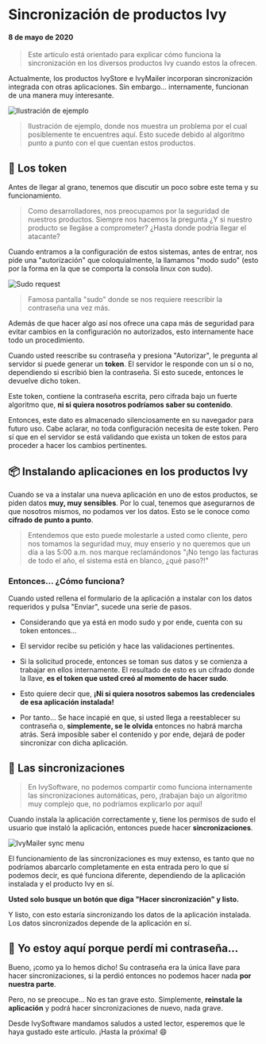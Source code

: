 # Sincronización de productos Ivy #
#### 8 de mayo de 2020

> Este artículo está orientado para explicar cómo funciona la sincronización en los diversos productos Ivy cuando estos la ofrecen.

Actualmente, los productos IvyStore e IvyMailer incorporan sincronización integrada con otras aplicaciones. Sin embargo... internamente, funcionan de una manera muy interesante.

![Ilustración de ejemplo](/data/assets/ivystore-sync.png)

> Ilustración de ejemplo, donde nos muestra un problema por el cual posiblemente te encuentres aquí. Esto sucede debido al algoritmo punto a punto con el que cuentan estos productos.


## 🔑 Los token

Antes de llegar al grano, tenemos que discutir un poco sobre este tema y su funcionamiento.

> Como desarrolladores, nos preocupamos por la seguridad de nuestros productos. Siempre nos hacemos la pregunta ¿Y si nuestro producto se llegáse a comprometer? ¿Hasta donde podría llegar el atacante?

Cuando entramos a la configuración de estos sistemas, antes de entrar, nos pide una "autorización" que coloquialmente, la llamamos "modo sudo" (esto por la forma en la que se comporta la consola linux con sudo).

![Sudo request](/data/assets/sudo-mode.png)

> Famosa pantalla "sudo" donde se nos requiere reescribir la contraseña una vez más.

Además de que hacer algo así nos ofrece una capa más de seguridad para evitar cambios en la configuración no autorizados, esto internamente hace todo un procedimiento.

Cuando usted reescribe su contraseña y presiona "Autorizar", le pregunta al servidor si puede generar un **token**. El servidor le responde con un sí o no, dependiendo si escribió bien la contraseña. Si esto sucede, entonces le devuelve dicho token.

Este token, contiene la contraseña escrita, pero cifrada bajo un fuerte algoritmo que, **ni si quiera nosotros podríamos saber su contenido**.

Entonces, este dato es almacenado silenciosamente en su navegador para futuro uso. Cabe aclarar, no toda configuración necesita de este token. Pero sí que en el servidor se está validando que exista un token de estos para proceder a hacer los cambios pertinentes.

## 📦 Instalando aplicaciones en los productos Ivy

Cuando se va a instalar una nueva aplicación en uno de estos productos, se piden datos **muy, muy sensibles**. Por lo cual, tenemos que asegurarnos de que nosotros mismos, no podamos ver los datos. Esto se le conoce como **cifrado de punto a punto**.

> Entendemos que esto puede molestarle a usted como cliente, pero nos tomamos la seguridad muy, muy enserio y no queremos que un día a las 5:00 a.m. nos marque reclamándonos "¡No tengo las facturas de todo el año, el sistema está en blanco, ¿qué paso?!"

### Entonces... ¿Cómo funciona?

Cuando usted rellena el formulario de la aplicación a instalar con los datos requeridos y pulsa "Enviar", sucede una serie de pasos.

- Considerando que ya está en modo sudo y por ende, cuenta con su token entonces...

- El servidor recibe su petición y hace las validaciones pertinentes.

- Si la solicitud procede, entonces se toman sus datos y se comienza a trabajar en ellos internamente. El resultado de esto es un cifrado donde la llave, **es el token que usted creó al momento de hacer sudo**.

- Esto quiere decir que, **¡Ni si quiera nosotros sabemos las credenciales de esa aplicación instalada!**

- Por tanto... Se hace incapié en que, si usted llega a reestablecer su contraseña o, **simplemente, se le olvida** entonces no habrá marcha atrás. Será imposible saber el contenido y por ende, dejará de poder sincronizar con dicha aplicación.

## 🔄 Las sincronizaciones

> En IvySoftware, no podemos compartir como funciona internamente las sincronizaciones automáticas, pero, ¡trabajan bajo un algoritmo muy complejo que, no podríamos explicarlo por aquí!

Cuando instala la aplicación correctamente y, tiene los permisos de sudo el usuario que instaló la aplicación, entonces puede hacer **sincronizaciones**.

![IvyMailer sync menu](/data/assets/ivymailer-sync.png)


El funcionamiento de las sincronizaciones es muy extenso, es tanto que no podríamos abarcarlo completamente en esta entrada pero lo que sí podemos decir, es qué funciona diferente, dependiendo de la aplicación instalada y el producto Ivy en sí.

**Usted solo busque un botón que diga "Hacer sincronización" y listo.**

Y listo, con esto estaría sincronizando los datos de la aplicación instalada. Los datos sincronizados depende de la aplicación en sí.

## 🤔 Yo estoy aquí porque perdí mi contraseña...

Bueno, ¡como ya lo hemos dicho! Su contraseña era la única llave para hacer sincronizaciones, si la perdió entonces no podemos hacer nada **por nuestra parte**.

Pero, no se preocupe... No es tan grave esto. Simplemente, **reinstale la aplicación** y podrá hacer sincronizaciones de nuevo, nada grave.

Desde IvySoftware mandamos saludos a usted lector, esperemos que le haya gustado este artículo. ¡Hasta la próxima! 😄